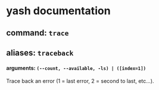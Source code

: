 
# yash documentation
## command: `trace`
## aliases: `traceback`
#### arguments: `(--count, --available, -ls) | ([index=1])`

Trace back an error (1 = last error, 2 = second to last, etc...).


